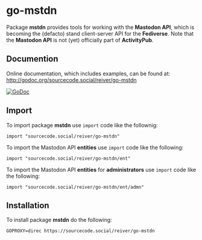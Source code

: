 # go-mstdn

Package **mstdn** provides tools for working with the **Mastodon API**, which is becoming the (defacto) stand client-server API for the **Fediverse**.
Note that the **Mastodon API** is not (yet) officially part of **ActivityPub**.

## Documention

Online documentation, which includes examples, can be found at: http://godoc.org/sourcecode.social/reiver/go-mstdn

[![GoDoc](https://godoc.org/sourcecode.social/reiver/go-mstdn?status.svg)](https://godoc.org/sourcecode.social/reiver/go-mstdn)

## Import

To import package **mstdn** use `import` code like the follownig:
```
import "sourcecode.social/reiver/go-mstdn"
```

To import the Mastodon API **entities** use `import` code like the following:
```
import "sourcecode.social/reiver/go-mstdn/ent"
```

To import the Mastodon API **entities** for **administrators** use `import` code like the following:
```
import "sourcecode.social/reiver/go-mstdn/ent/admn"
```

## Installation

To install package **mstdn** do the following:
```
GOPROXY=direc https://sourcecode.social/reiver/go-mstdn
```
